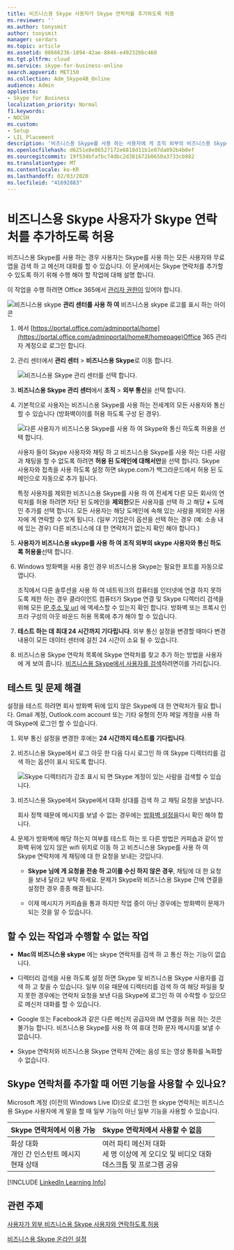 ```yaml
---
title: 비즈니스용 Skype 사용자가 Skype 연락처를 추가하도록 허용
ms.reviewer: ''
ms.author: tonysmit
author: tonysmit
manager: serdars
ms.topic: article
ms.assetid: 08666236-1894-42ae-8846-e49232bbc460
ms.tgt.pltfrm: cloud
ms.service: skype-for-business-online
search.appverid: MET150
ms.collection: Adm_Skype4B_Online
audience: Admin
appliesto:
- Skype for Business
localization_priority: Normal
f1.keywords:
- NOCSH
ms.custom:
- Setup
- LIL_Placement
description: '비즈니스용 Skype를 사용 하는 사용자에 게 조직 외부의 비즈니스용 Skype 사용자에 게 연락 하 여 연락처 목록에 추가 하는 방법을 알아봅니다. '
ms.openlocfilehash: d6251e8e86527172e6818d11b1e07da892b4b0ef
ms.sourcegitcommit: 19f534bfafbc74dbc2d381672b0650a3733cb982
ms.translationtype: MT
ms.contentlocale: ko-KR
ms.lasthandoff: 02/03/2020
ms.locfileid: "41692883"
---
```

# <a name="let-skype-for-business-users-add-skype-contacts"></a>비즈니스용 Skype 사용자가 Skype 연락처를 추가하도록 허용

비즈니스용 Skype를 사용 하는 경우 사용자는 Skype를 사용 하는 모든 사용자와 무료 앱을 검색 하 고 메신저 대화를 할 수 있습니다. 이 문서에서는 Skype 연락처를 추가할 수 있도록 하기 위해 수행 해야 할 작업에 대해 설명 합니다. 
  
이 작업을 수행 하려면 Office 365에서 [관리자 권한이](https://support.office.com/en-us/article/da585eea-f576-4f55-a1e0-87090b6aaa9d?ui=en-US&rs=en-US&ad=US) 있어야 합니다.

![비즈니스용 skype](../images/sfb-logo-30x30.png) **관리 센터를 사용 하 여** 비즈니스용 skype 로고를 표시 하는 아이콘
  
1. 에서 [https://portal.office.com/adminportal/home](https://portal.office.com/adminportal/home#/homepage)Office 365 관리자 계정으로 로그인 합니다.
    
2. 관리 센터에서 **관리 센터** > **비즈니스용 Skype**로 이동 합니다. 
    
    ![비즈니스용 Skype 관리 센터를 선택 합니다.](../images/376a7a45-e6e3-4716-be09-d2f294d885a2.png)
  
3. **비즈니스용 Skype 관리 센터**에서 **조직** > **외부 통신**을 선택 합니다. 
    
4. 기본적으로 사용자는 비즈니스용 Skype를 사용 하는 전세계의 모든 사용자와 통신할 수 있습니다 (방화벽이이를 허용 하도록 구성 된 경우). 
    
    ![다른 사용자가 비즈니스용 Skype를 사용 하 여 Skype와 통신 하도록 허용을 선택 합니다.](../images/333789f8-2ea6-4bbd-805b-18130f427999.png)
  
    사용자 들이 Skype 사용자와 채팅 하 고 비즈니스용 Skype를 사용 하는 다른 사람과 채팅을 할 수 없도록 하려면 **허용 된 도메인에 대해서만**을 선택 합니다. Skype 사용자와 접촉을 사용 하도록 설정 하면 skype.com가 백그라운드에서 허용 된 도메인으로 자동으로 추가 됩니다. 
    
    특정 사용자를 제외한 비즈니스용 Skype를 사용 하 여 전세계 다른 모든 회사의 연락처를 허용 하려면 차단 된 도메인을 **제외한**모든 사용자를 선택 하 고 해당 **+** 도메인 추가를 선택 합니다. 모든 사용자는 해당 도메인에 속해 있는 사람을 제외한 사용자에 게 연락할 수 있게 됩니다. (일부 기업은이 옵션을 선택 하는 경우 (예: 소송 내에 있는 경우) 다른 비즈니스에 대 한 연락처가 없는지 확인 해야 합니다.)
    
5. **사용자가 비즈니스용 skype를 사용 하 여 조직 외부의 skype 사용자와 통신 하도록 허용을**선택 합니다. 
    
6.  Windows 방화벽을 사용 중인 경우 비즈니스용 Skype는 필요한 포트를 자동으로 엽니다.
    
    조직에서 다른 솔루션을 사용 하 여 네트워크의 컴퓨터를 인터넷에 연결 하지 못하도록 제한 하는 경우 클라이언트 컴퓨터가 Skype 연결 및 Skype 디렉터리 검색을 위해 모든 [IP 주소 및 url](https://support.office.com/en-us/article/8548a211-3fe7-47cb-abb1-355ea5aa88a2) 에 액세스할 수 있는지 확인 합니다. 방화벽 또는 프록시 인프라 구성의 아웃 바운드 허용 목록에 추가 해야 할 수 있습니다.
    
7. **테스트 하는 데 최대 24 시간까지 기다립니다**. 외부 통신 설정을 변경할 때마다 변경 내용이 모든 데이터 센터에 걸친 24 시간이 소요 될 수 있습니다.
    
8. 비즈니스용 Skype 연락처 목록에 Skype 연락처를 찾고 추가 하는 방법을 사용자에 게 보여 줍니다. [비즈니스용 Skype에서 사용자를 검색](https://support.office.com/en-us/article/b12500ef-e37f-4d22-aade-c11277e53f19)하려면이를 가리킵니다.
    
## <a name="test-and-troubleshoot"></a>테스트 및 문제 해결

설정을 테스트 하려면 회사 방화벽 뒤에 있지 않은 Skype에 대 한 연락처가 필요 합니다. Gmail 계정, Outlook.com account 또는 기타 유형의 전자 메일 계정을 사용 하 여 Skype에 로그인 할 수 있습니다.
  
1. 외부 통신 설정을 변경한 후에는 **24 시간까지 테스트를 기다립니다**.
    
2. 비즈니스용 Skype에서 로그 아웃 한 다음 다시 로그인 하 여 Skype 디렉터리를 검색 하는 옵션이 표시 되도록 합니다. 
    
    ![Skype 디렉터리가 강조 표시 되 면 Skype 계정이 있는 사람을 검색할 수 있습니다.](../images/76ee9fab-1ac3-4f4a-9569-f5f2606dbb7a.png)
  
3. 비즈니스용 Skype에서 Skype에서 대화 상대를 검색 하 고 채팅 요청을 보냅니다. 
    
    회사 정책 때문에 메시지를 보낼 수 없는 경우에는 [방화벽 설정을](https://support.office.com/en-us/article/8548a211-3fe7-47cb-abb1-355ea5aa88a2)다시 확인 해야 합니다. 
    
4. 문제가 방화벽에 해당 하는지 여부를 테스트 하는 또 다른 방법은 커피숍과 같이 방화벽 뒤에 있지 않은 wifi 위치로 이동 하 고 비즈니스용 Skype를 사용 하 여 Skype 연락처에 게 채팅에 대 한 요청을 보내는 것입니다. 
    
   - **Skype 님에 게 요청을 전송 하 고이를 수신 하지 않은 경우**, 채팅에 대 한 요청을 보내 달라고 부탁 하세요. 문제가 Skype와 비즈니스용 Skype 간에 연결을 설정한 경우 종종 해결 됩니다.
    
   - 이제 메시지가 커피숍을 통과 하지만 작업 중이 아닌 경우에는 방화벽이 문제가 되는 것을 알 수 있습니다. 
    
## <a name="what-you-can-and-cant-do"></a>할 수 있는 작업과 수행할 수 없는 작업

- **Mac의 비즈니스용 skype** 에는 skype 연락처를 검색 하 고 통신 하는 기능이 없습니다.
    
- 디렉터리 검색을 사용 하도록 설정 하면 Skype 및 비즈니스용 Skype 사용자를 검색 하 고 찾을 수 있습니다. 일부 이유 때문에 디렉터리를 검색 하 여 해당 파일을 찾지 못한 경우에는 연락처 요청을 보낸 다음 Skype에 로그인 하 여 수락할 수 있으므로 메신저 대화를 할 수 있습니다. 
    
- Google 또는 Facebook과 같은 다른 메신저 공급자와 IM 연결을 허용 하는 것은 불가능 합니다. 비즈니스용 Skype를 사용 하 여 휴대 전화 문자 메시지를 보낼 수 없습니다.

- Skype 연락처와 비즈니스용 Skype 연락처 간에는 음성 또는 영상 통화를 녹화할 수 없습니다.
    
## <a name="what-features-are-available-when-adding-skype-contacts"></a>Skype 연락처를 추가할 때 어떤 기능을 사용할 수 있나요?

Microsoft 계정 (이전의 Windows Live ID)으로 로그인 한 skype 연락처는 비즈니스용 Skype 사용자에 게 말을 할 때 일부 기능이 아닌 일부 기능을 사용할 수 있습니다.
  
|**Skype 연락처에서 이용 가능**|**Skype 연락처에서 사용할 수 없음**|
|:-----|:-----|
| 화상 대화 <br/>  개인 간 인스턴트 메시지 <br/>  현재 상태 <br/> | 여러 파티 메신저 대화 <br/>  세 명 이상에 게 오디오 및 비디오 대화 <br/>  데스크톱 및 프로그램 공유 <br/> |
   
[!INCLUDE [LinkedIn Learning Info](../../common/office/linkedin-learning-info.md)]
   
## <a name="related-topics"></a>관련 주제

[사용자가 외부 비즈니스용 Skype 사용자와 연락하도록 허용](allow-users-to-contact-external-skype-for-business-users.md)
  
[비즈니스용 Skype 온라인 설정](set-up-skype-for-business-online.md)

  
 
